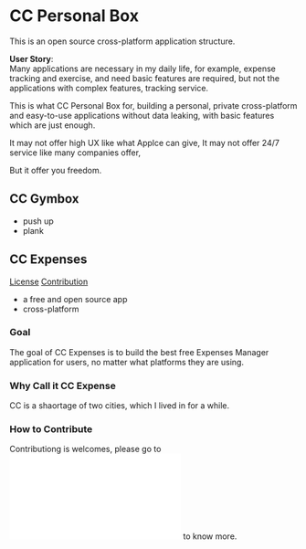 # CC Personal Box
This is an open source cross-platform application structure.

**User Story**:
<br>
Many applications are necessary in my daily life, for example, expense tracking and exercise, and need basic features are required, but not the applications with complex features, tracking service.

This is what CC Personal Box for, building a personal, private cross-platform and easy-to-use applications without data leaking, with basic features which are just enough.

It may not offer high UX like what Applce can give,
It may not offer 24/7 service like many companies offer,

But it offer you freedom.

## CC Gymbox
- push up
- plank

## CC Expenses
[License](LICENSE)
[Contribution](CONTRIBUTING.md)

- a free and open source app
- cross-platform

### Goal
The goal of CC Expenses is to build the best free Expenses Manager application for users, no matter what platforms they are using.

### Why Call it CC Expense
CC is a shaortage of two cities, which I lived in for a while.

### How to Contribute
Contributiong is welcomes, please go to ![Contribution](CONTRIBUTING.md) to know more.
